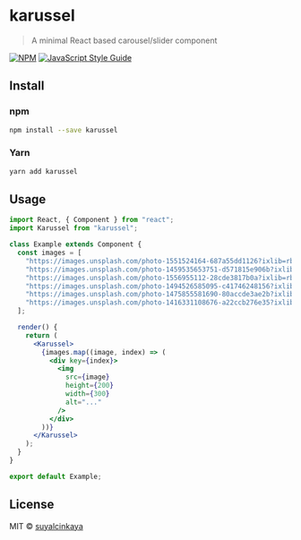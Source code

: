 # karussel

> A minimal React based carousel/slider component

[![NPM](https://img.shields.io/npm/v/karussel.svg)](https://www.npmjs.com/package/karussel) [![JavaScript Style Guide](https://img.shields.io/badge/code_style-standard-brightgreen.svg)](https://standardjs.com)

## Install

### npm

```bash
npm install --save karussel
```

### Yarn

```bash
yarn add karussel
```

## Usage

```jsx
import React, { Component } from "react";
import Karussel from "karussel";

class Example extends Component {
  const images = [
    "https://images.unsplash.com/photo-1551524164-687a55dd1126?ixlib=rb-1.2.1&ixid=eyJhcHBfaWQiOjEyMDd9&auto=format&fit=crop&w=800&q=60",
    "https://images.unsplash.com/photo-1459535653751-d571815e906b?ixlib=rb-1.2.1&ixid=eyJhcHBfaWQiOjEyMDd9&auto=format&fit=crop&w=800&q=60",
    "https://images.unsplash.com/photo-1556955112-28cde3817b0a?ixlib=rb-1.2.1&ixid=eyJhcHBfaWQiOjEyMDd9&auto=format&fit=crop&w=800&q=60",
    "https://images.unsplash.com/photo-1494526585095-c41746248156?ixlib=rb-1.2.1&ixid=eyJhcHBfaWQiOjEyMDd9&auto=format&fit=crop&w=800&q=60",
    "https://images.unsplash.com/photo-1475855581690-80accde3ae2b?ixlib=rb-1.2.1&ixid=eyJhcHBfaWQiOjEyMDd9&auto=format&fit=crop&w=800&q=60",
    "https://images.unsplash.com/photo-1416331108676-a22ccb276e35?ixlib=rb-1.2.1&auto=format&fit=crop&w=800&q=60",
  ];

  render() {
    return (
      <Karussel>
        {images.map((image, index) => (
          <div key={index}>
            <img
              src={image}
              height={200}
              width={300}
              alt="..."
            />
          </div>
        ))}
      </Karussel>
    );
  }
}

export default Example;
```

## License

MIT © [suyalcinkaya](https://github.com/suyalcinkaya)
